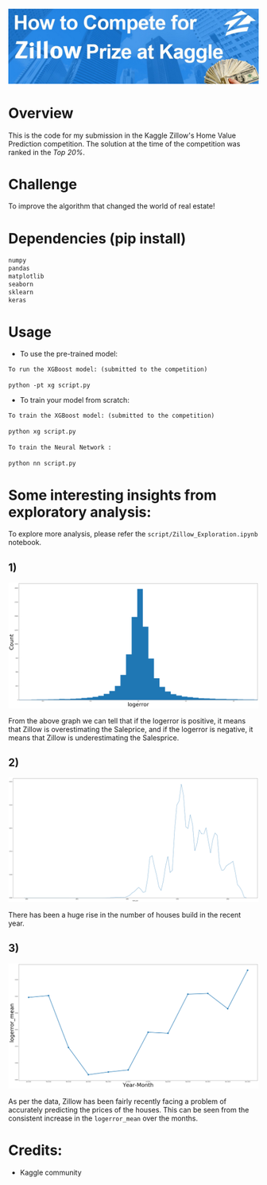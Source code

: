 ![Zillow-Kaggle](https://github.com/ddhaval04/Zillow-Kaggle-Competition/raw/master/images/zillow.jpeg)


# Overview

This is the code for my submission in the Kaggle Zillow's Home Value Prediction competition. The solution at the time of the competition was ranked in the *Top 20%*.

# Challenge

To improve the algorithm that changed the world of real estate!

# Dependencies (pip install)

```
numpy
pandas
matplotlib
seaborn
sklearn
keras
```

# Usage

- To use the pre-trained model:
```
To run the XGBoost model: (submitted to the competition)

python -pt xg script.py
```

- To train your model from scratch:
```
To train the XGBoost model: (submitted to the competition)

python xg script.py

To train the Neural Network :

python nn script.py
```

# Some interesting insights from exploratory analysis:

To explore more analysis, please refer the `script/Zillow_Exploration.ipynb` notebook.

## 1)

![Zillow-Kaggle](https://github.com/ddhaval04/Zillow-Kaggle-Competition/raw/master/images/log-error-distribution.png)

From the above graph we can tell that if the logerror is positive, it means that Zillow is overestimating the Saleprice, and if the logerror is negative, it means that Zillow is underestimating the Salesprice.

## 2)

![Zillow-Kaggle](https://github.com/ddhaval04/Zillow-Kaggle-Competition/raw/master/images/houses-build-year.png)

There has been a huge rise in the number of houses build in the recent year.

## 3)

![Zillow-Kaggle](https://github.com/ddhaval04/Zillow-Kaggle-Competition/raw/master/images/log-error-over-the-years.png)

As per the data, Zillow has been fairly recently facing a problem of accurately predicting the prices of the houses. This can be seen from the consistent increase in the `logerror_mean` over the months.

# Credits:

- Kaggle community